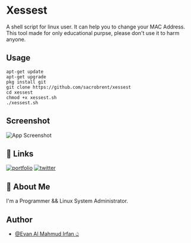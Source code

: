 
# Xessest

A shell script for linux user. It can help you to change your MAC Address.
This tool made for only educational purpse, please don't use it to harm anyone.

## Usage
`apt-get update` <br>
`apt-get upgrade` <br>
`pkg install git` <br>
`git clone https://github.com/sacrobrent/xessest` <br>
`cd xessest` <br>
`chmod +x xessest.sh` <br>
`./xessest.sh` 



## Screenshot

![App Screenshot](./screenshot.png)


## 🔗 Links
[![portfolio](https://img.shields.io/badge/my_portfolio-000?style=for-the-badge&logo=ko-fi&logoColor=white)](https://www.nurhabib.ml/)
[![twitter](https://img.shields.io/badge/twitter-1DA1F2?style=for-the-badge&logo=twitter&logoColor=white)](https://twitter.com/mdnurhabib)


## 🚀 About Me
I'm a Programmer && Linux System Administrator.


## Author

- [@Evan Al Mahmud Irfan ථ](https://www.github.com/sacrobrent)

